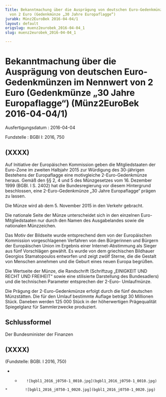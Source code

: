 ```yaml
---
Title: Bekanntmachung über die Ausprägung von deutschen Euro-Gedenkmünzen im Nennwert
  von 2 Euro (Gedenkmünze „30 Jahre Europaflagge“)
jurabk: Münz2EuroBek 2016-04-04/1
layout: default
origslug: muenz2eurobek_2016-04-04_1
slug: muenz2eurobek_2016-04-04_1

---
```


# Bekanntmachung über die Ausprägung von deutschen Euro-Gedenkmünzen im Nennwert von 2 Euro (Gedenkmünze „30 Jahre Europaflagge“) (Münz2EuroBek 2016-04-04/1)

Ausfertigungsdatum
:   2016-04-04

Fundstelle
:   BGBl I: 2016, 750


## (XXXX)

Auf Initiative der Europäischen Kommission geben die Mitgliedstaaten
der Euro-Zone im zweiten Halbjahr 2015 zur Würdigung des 30-jährigen
Bestehens der Europaflagge eine motivgleiche 2-Euro-Gedenkmünze
heraus. Gemäß den §§ 2, 4 und 5 des Münzgesetzes vom 16. Dezember 1999
(BGBl. I S. 2402) hat die Bundesregierung vor diesem Hintergrund
beschlossen, eine 2-Euro-Gedenkmünze „30 Jahre Europaflagge“ prägen zu
lassen.

Die Münze wird ab dem 5. November 2015 in den Verkehr gebracht.

Die nationale Seite der Münze unterscheidet sich in den einzelnen
Euro-Mitgliedstaaten nur durch den Namen des Ausgabelandes sowie die
nationalen Münzzeichen.

Das Motiv der Bildseite wurde entsprechend dem von der Europäischen
Kommission vorgeschlagenen Verfahren von den Bürgerinnen und Bürgern
der Europäischen Union im Ergebnis einer Internet-Abstimmung als
Sieger aus fünf Vorschlägen gewählt. Es wurde von dem griechischen
Bildhauer Georgios Stamatopoulos entworfen und zeigt zwölf Sterne, die
die Gestalt von Menschen annehmen und die Geburt eines neuen Europa
begrüßen.

Die Wertseite der Münze, die Randschrift (Schriftzug „EINIGKEIT UND
RECHT UND FREIHEIT“ sowie eine stilisierte Darstellung des
Bundesadlers) und die technischen Parameter entsprechen der 2-Euro-
Umlaufmünze.

Die Prägung der 2-Euro-Gedenkmünze erfolgt durch die fünf deutschen
Münzstätten. Die für den Umlauf bestimmte Auflage beträgt 30 Millionen
Stück. Daneben werden 125 000 Stück in der höherwertigen Prägequalität
Spiegelglanz für Sammlerzwecke produziert.


## Schlussformel

Der Bundesminister der Finanzen


## (XXXX)

(Fundstelle: BGBl. I 2016, 750)


*    *        ![bgbl1_2016_j0750-1_0010.jpg](bgbl1_2016_j0750-1_0010.jpg)
    *        ![bgbl1_2016_j0750-1_0020.jpg](bgbl1_2016_j0750-1_0020.jpg)


